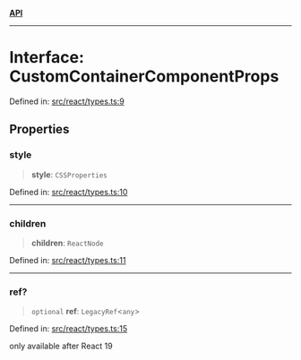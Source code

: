 [**API**](../../API.md)

***

# Interface: CustomContainerComponentProps

Defined in: [src/react/types.ts:9](https://github.com/inokawa/virtua/blob/a74929e1630f5cb3bc4847add400667d2e664137/src/react/types.ts#L9)

## Properties

### style

> **style**: `CSSProperties`

Defined in: [src/react/types.ts:10](https://github.com/inokawa/virtua/blob/a74929e1630f5cb3bc4847add400667d2e664137/src/react/types.ts#L10)

***

### children

> **children**: `ReactNode`

Defined in: [src/react/types.ts:11](https://github.com/inokawa/virtua/blob/a74929e1630f5cb3bc4847add400667d2e664137/src/react/types.ts#L11)

***

### ref?

> `optional` **ref**: `LegacyRef`\<`any`\>

Defined in: [src/react/types.ts:15](https://github.com/inokawa/virtua/blob/a74929e1630f5cb3bc4847add400667d2e664137/src/react/types.ts#L15)

only available after React 19
